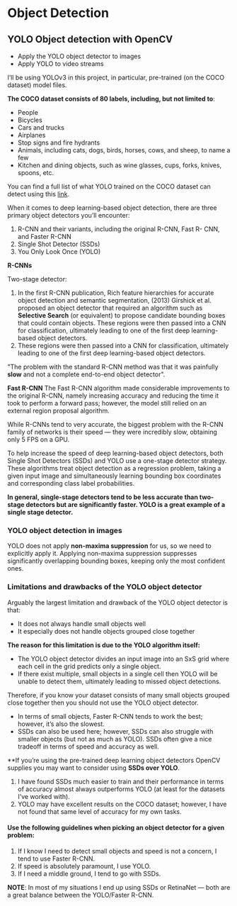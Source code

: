 # Object Detection

## YOLO Object detection with OpenCV

- Apply the YOLO object detector to images
- Apply YOLO to video streams


I’ll be using YOLOv3 in this project, in particular, pre-trained (on the COCO dataset) model files. 

**The COCO dataset consists of 80 labels, including, but not limited to**:

- People
- Bicycles
- Cars and trucks
- Airplanes
- Stop signs and fire hydrants
- Animals, including cats, dogs, birds, horses, cows, and sheep, to name a few
- Kitchen and dining objects, such as wine glasses, cups, forks, knives, spoons, etc.

You can find a full list of what YOLO trained on the COCO dataset can detect using this [link](https://github.com/pjreddie/darknet/blob/master/data/coco.names).

When it comes to deep learning-based object detection, there are three primary object detectors you’ll encounter:

1. R-CNN and their variants, including the original R-CNN, Fast R- CNN, and Faster R-CNN
2. Single Shot Detector (SSDs)
3. You Only Look Once (YOLO)

**R-CNNs** 

Two-stage detector:
1. In the first R-CNN publication, Rich feature hierarchies for accurate object detection and semantic segmentation, (2013) Girshick et al. proposed an object detector that required an algorithm such as **Selective Search** (or equivalent) to propose candidate bounding boxes that could contain objects. These regions were then passed into a CNN for classification, ultimately leading to one of the first deep learning-based object detectors.
2. These regions were then passed into a CNN for classification, ultimately leading to one of the first deep learning-based object detectors.

"The problem with the standard R-CNN method was that it was painfully **slow** and not a complete end-to-end object detector".

**Fast R-CNN**
The Fast R-CNN algorithm made considerable improvements to the original R-CNN, namely increasing accuracy and reducing the time it took to perform a forward pass; however, the model still relied on an external region proposal algorithm.

While R-CNNs tend to very accurate, the biggest problem with the R-CNN family of networks is their speed — they were incredibly slow, obtaining only 5 FPS on a GPU.

To help increase the speed of deep learning-based object detectors, both Single Shot Detectors (SSDs) and YOLO use a one-stage detector strategy. These algorithms treat object detection as a regression problem, taking a given input image and simultaneously learning bounding box coordinates and corresponding class label probabilities.

**In general, **single-stage detectors** tend to be less accurate than **two-stage detectors** but are significantly faster. YOLO is a great example of a single stage detector.**

### YOLO object detection in images
YOLO does not apply **non-maxima suppression** for us, so we need to explicitly apply it. Applying non-maxima suppression suppresses significantly overlapping bounding boxes, keeping only the most confident ones.


### Limitations and drawbacks of the YOLO object detector
Arguably the largest limitation and drawback of the YOLO object detector is that:

- It does not always handle small objects well
- It especially does not handle objects grouped close together

**The reason for this limitation is due to the YOLO algorithm itself:**

- The YOLO object detector divides an input image into an SxS grid where each cell in the grid predicts only a single object.
- If there exist multiple, small objects in a single cell then YOLO will be unable to detect them, ultimately leading to missed object detections.

Therefore, if you know your dataset consists of many small objects grouped close together then you should not use the YOLO object detector.

- In terms of small objects, Faster R-CNN tends to work the best; however, it’s also the slowest.
- SSDs can also be used here; however, SSDs can also struggle with smaller objects (but not as much as YOLO). SSDs often give a nice tradeoff in terms of speed and accuracy as well.

**If you’re using the pre-trained deep learning object detectors OpenCV supplies you may want to consider using **SSDs over YOLO**. 
1. I have found SSDs much easier to train and their performance in terms of accuracy almost always outperforms YOLO (at least for the datasets I’ve worked with).
2. YOLO may have excellent results on the COCO dataset; however, I have not found that same level of accuracy for my own tasks.


#### Use the following guidelines when picking an object detector for a given problem:
1. If I know I need to detect small objects and speed is not a concern, I tend to use Faster R-CNN.
2. If speed is absolutely paramount, I use YOLO.
3. If I need a middle ground, I tend to go with SSDs.

**NOTE**: In most of my situations I end up using SSDs or RetinaNet — both are a great balance between the YOLO/Faster R-CNN.

